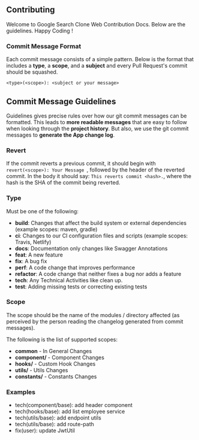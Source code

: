 ## Contributing

Welcome to Google Search Clone Web Contribution Docs. Below are the guidelines. Happy Coding !

### Commit Message Format
Each commit message consists of a simple pattern.  Below is the
format that includes a **type**, a **scope**, and a **subject** and every Pull Request's commit should be squashed.

```
<type>(<scope>): <subject or your message>
```

## Commit Message Guidelines
Guidelines gives precise rules over how our git commit messages can be formatted.  This leads to **more
readable messages** that are easy to follow when looking through the **project history**.  But also,
we use the git commit messages to **generate the App change log**.

### Revert
If the commit reverts a previous commit, it should begin with `revert(<scope>): Your Message `, followed by the header of the reverted commit. In the body it should say: `This reverts commit <hash>.`, where the hash is the SHA of the commit being reverted.

### Type
Must be one of the following:

* **build**: Changes that affect the build system or external dependencies (example scopes: maven, gradle)
* **ci**: Changes to our CI configuration files and scripts (example scopes: Travis, Netlify)
* **docs**: Documentation only changes like Swagger Annotations
* **feat**: A new feature
* **fix**: A bug fix
* **perf**: A code change that improves performance
* **refactor**: A code change that neither fixes a bug nor adds a feature
* **tech**: Any Technical Activities like clean up.
* **test**: Adding missing tests or correcting existing tests

### Scope
The scope should be the name of the modules / directory affected (as perceived by the person reading the changelog generated from commit messages).

The following is the list of supported scopes:

* **common** - In General Changes
* **component/<componentName>** - Component Changes
* **hooks/<customHookName>** - Custom Hook Changes
* **utils/<util-names>** - Utils Changes
* **constants/<constantNames>** - Constants Changes

### Examples
* tech(component/base): add header component 
* tech(hooks/base): add list employee service
* tech(utils/base): add endpoint utils
* tech(utils/base): add route-path
* fix(user): update JwtUtil